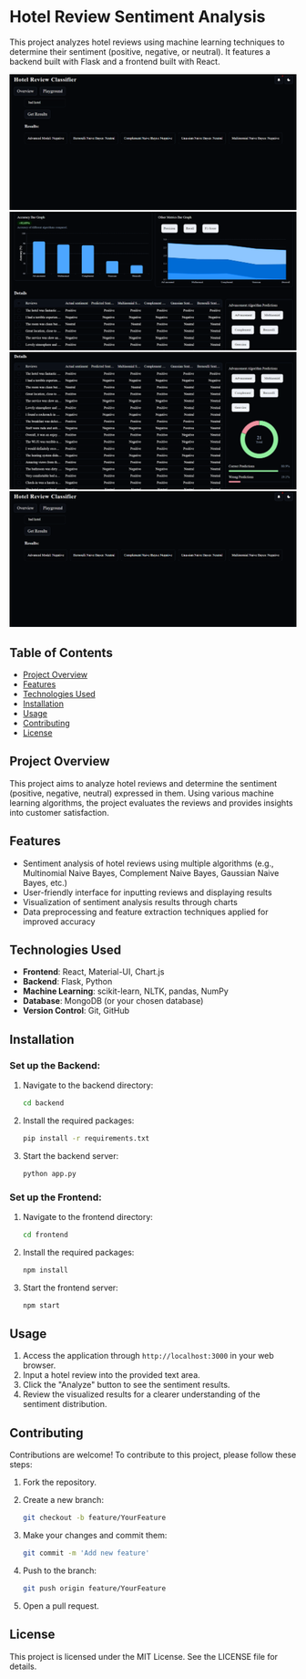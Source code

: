 # Hotel Review Sentiment Analysis

This project analyzes hotel reviews using machine learning techniques to determine their sentiment (positive, negative, or neutral). It features a backend built with Flask and a frontend built with React.

![Project Screenshot](https://github.com/Goldenbook27/hotel-review/blob/main/pics/frontend4.png?raw=true)
![Project Screenshot](./pics/frontend2.png)
![Project Screenshot](./pics/frontend3.png)
![Project Screenshot](./pics/frontend4.png)

## Table of Contents
- [Project Overview](#project-overview)
- [Features](#features)
- [Technologies Used](#technologies-used)
- [Installation](#installation)
- [Usage](#usage)
- [Contributing](#contributing)
- [License](#license)

## Project Overview
This project aims to analyze hotel reviews and determine the sentiment (positive, negative, neutral) expressed in them. Using various machine learning algorithms, the project evaluates the reviews and provides insights into customer satisfaction.

## Features
- Sentiment analysis of hotel reviews using multiple algorithms (e.g., Multinomial Naive Bayes, Complement Naive Bayes, Gaussian Naive Bayes, etc.)
- User-friendly interface for inputting reviews and displaying results
- Visualization of sentiment analysis results through charts
- Data preprocessing and feature extraction techniques applied for improved accuracy

## Technologies Used
- **Frontend**: React, Material-UI, Chart.js
- **Backend**: Flask, Python
- **Machine Learning**: scikit-learn, NLTK, pandas, NumPy
- **Database**: MongoDB (or your chosen database)
- **Version Control**: Git, GitHub

## Installation

### Set up the Backend:

1. Navigate to the backend directory:
    ```bash
    cd backend
    ```

2. Install the required packages:
    ```bash
    pip install -r requirements.txt
    ```

3. Start the backend server:
    ```bash
    python app.py
    ```

### Set up the Frontend:

1. Navigate to the frontend directory:
    ```bash
    cd frontend
    ```

2. Install the required packages:
    ```bash
    npm install
    ```

3. Start the frontend server:
    ```bash
    npm start
    ```

## Usage

1. Access the application through `http://localhost:3000` in your web browser.
2. Input a hotel review into the provided text area.
3. Click the "Analyze" button to see the sentiment results.
4. Review the visualized results for a clearer understanding of the sentiment distribution.

## Contributing

Contributions are welcome! To contribute to this project, please follow these steps:

1. Fork the repository.
2. Create a new branch:
    ```bash
    git checkout -b feature/YourFeature
    ```

3. Make your changes and commit them:
    ```bash
    git commit -m 'Add new feature'
    ```

4. Push to the branch:
    ```bash
    git push origin feature/YourFeature
    ```

5. Open a pull request.

## License

This project is licensed under the MIT License. See the LICENSE file for details.

